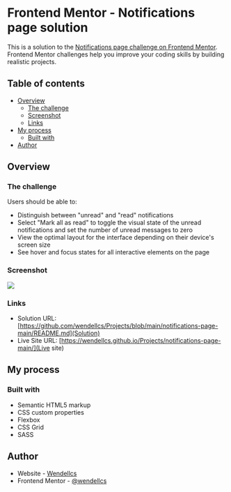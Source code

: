# Frontend Mentor - Notifications page solution

This is a solution to the [Notifications page challenge on Frontend Mentor](https://www.frontendmentor.io/challenges/notifications-page-DqK5QAmKbC). Frontend Mentor challenges help you improve your coding skills by building realistic projects. 

## Table of contents

- [Overview](#overview)
  - [The challenge](#the-challenge)
  - [Screenshot](#screenshot)
  - [Links](#links)
- [My process](#my-process)
  - [Built with](#built-with)
- [Author](#author)


## Overview

### The challenge

Users should be able to:

- Distinguish between "unread" and "read" notifications
- Select "Mark all as read" to toggle the visual state of the unread notifications and set the number of unread messages to zero
- View the optimal layout for the interface depending on their device's screen size
- See hover and focus states for all interactive elements on the page

### Screenshot

![](./screenshot.jpg)

### Links

- Solution URL: [https://github.com/wendellcs/Projects/blob/main/notifications-page-main/README.md](Solution)
- Live Site URL: [https://wendellcs.github.io/Projects/notifications-page-main/](Live site)

## My process

### Built with

- Semantic HTML5 markup
- CSS custom properties
- Flexbox
- CSS Grid
- SASS


## Author

- Website - [Wendellcs](https://wendellcs.github.io)
- Frontend Mentor - [@wendellcs](https://www.frontendmentor.io/profile/wendellcs)
